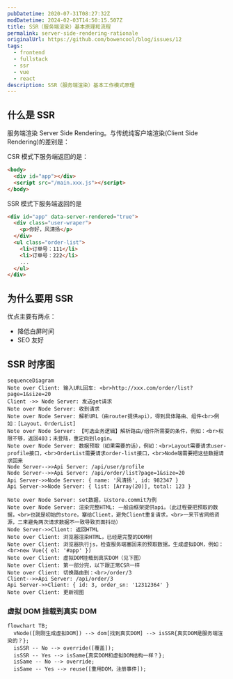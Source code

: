 ```yaml
---
pubDatetime: 2020-07-31T08:27:32Z
modDatetime: 2024-02-03T14:50:15.507Z
title: SSR（服务端渲染）基本原理和流程
permalink: server-side-rendering-rationale
originalUrl: https://github.com/bowencool/blog/issues/12
tags:
  - frontend
  - fullstack
  - ssr
  - vue
  - react
description: SSR（服务端渲染）基本工作模式原理
---
```


## 什么是 SSR

服务端渲染 Server Side Rendering。与传统纯客户端渲染(Client Side Rendering)的差别是：

CSR 模式下服务端返回的是：

```html
<body>
  <div id="app"></div>
  <script src="/main.xxx.js"></script>
</body>
```

SSR 模式下服务端返回的是

```html
<div id="app" data-server-rendered="true">
  <div class="user-wraper">
    <p>你好，风清扬</p>
  </div>
  <ul class="order-list">
    <li>订单号：111</li>
    <li>订单号：222</li>
    ...
  </ul>
</div>
```

## 为什么要用 SSR

优点主要有两点：

- 降低白屏时间
- SEO 友好

## SSR 时序图

<!-- ![ssr1](https://user-images.githubusercontent.com/20217146/89017104-6002e880-d34c-11ea-952a-cd05502a5b37.jpeg) -->

```mermaid
sequenceDiagram
Note over Client: 输入URL回车: <br>http://xxx.com/order/list?page=1&size=20
Client ->> Node Server: 发送get请求
Note over Node Server: 收到请求
Note over Node Server: 解析URL（由router提供api），得到具体路由、组件<br>例如：[Layout、OrderList]
Note over Node Server: 【可选业务逻辑】解析路由/组件所需要的条件，例如：<br>权限不够，返回403；未登陆，重定向到login。
Note over Node Server: 数据预取（如果需要的话），例如：<br>Layout需要请求user-profile接口，<br>OrderList需要请求order-list接口，<br>Node端需要把这些数据请求回来
Node Server-->>Api Server: /api/user/profile
Node Server-->>Api Server: /api/order/list?page=1&size=20
Api Server->>Node Server: { name: '风清扬', id: 982347 }
Api Server->>Node Server: { list: [Array(20)], total: 123 }

Note over Node Server: set数据，以store.commit为例
Note over Node Server: 渲染完整HTML: 一般由框架提供api。（此过程要把预取的数据，<br>也就是初始的store，塞给Client，避免Client重复请求，<br>一来节省网络资源，二来避免两次请求数据不一致导致页面抖动）
Node Server->>Client: 返回HTML
Note over Client: 浏览器渲染HTML，已经是完整的DOM树
Note over Client: 浏览器执行js，检查服务端塞回来的预取数据，生成虚拟DOM，例如：<br>new Vue({ el: '#app' })
Note over Client: 虚拟DOM挂载到真实DOM（见下图）
Note over Client: 第一部分完，以下跟正常CSR一样
Note over Client: 切换路由到：<br>/order/3
Client-->>Api Server: /api/order/3
Api Server->>Client: { id: 3, order_sn: '12312364' }
Note over Client: 更新视图
```

### 虚拟 DOM 挂载到真实 DOM

<!-- ![ssr2](https://user-images.githubusercontent.com/20217146/89017153-6e510480-d34c-11ea-9f06-e12dbafad1e4.jpeg) -->

```mermaid
flowchart TB;
  vNode([刚刚生成虚拟DOM]) --> dom[找到真实DOM] --> isSSR{真实DOM是服务端渲染的？};
  isSSR -- No --> override([覆盖]);
  isSSR -- Yes --> isSame{真实DOM和虚拟DOM结构一样？};
  isSame -- No --> override;
  isSame -- Yes --> reuse([重用DOM，注册事件]);
```
